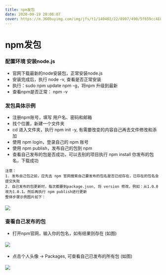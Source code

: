 ```yaml
---
title: npm发包
date: 2020-09-19 20:08:07
cover: https://m.360buyimg.com/img/jfs/t1/140402/22/8997/490/5f659cc4E83d34415/c7ad8f46aa4ed8af.png
---
```


# npm发包


### 配置环境 安装node.js 
+ 官网下载最新的node安装包，正常安装node.js
+ 安装完成后，执行 node -v, 查看是否正常安装
+ 执行：sudo npm update npm -g，将npm 升级到最新
+ 查看npm是否正常： npm -v

### 发包具体示例
+ 注册npm账号，填写 用户名、密码和邮箱
+ 找个位置，新建一个文件夹
+ cd 进入文件夹，执行 npm init -y, 有需要改变的内容自己再去文件修改和添加
+ 使用 npm login，登录自己的 npm 账号
+ 使用 npm publish，发布自己的包到 npm
+ 查看自己发布的包是否成功，可以去别的项目执行 npm install 你发布的包名，下载成功

```
注意：
1. 发布自己包之前，应先去 npm 官网搜索自己要发布的包名是否已经存在，已存在的包名会提交失败
2. 自己发布的包更新时，每次都要到package.json, 将 version 修改，例如：从1.0.0改为1.0.1。然后再执行 npm publish进行更新
整体步骤示例图片如下：
```

##### ![](npm-1.png)
 
### 查看自己发布的包
 + 打开npm官网，输入你的包名，如有结果则存在 (如图)
 
#### ![](npm-2.png)

+ 点击个人头像 -> Packages, 可查看自己已发布的所有包 (如图)

#### ![](npm-3.jpg)



